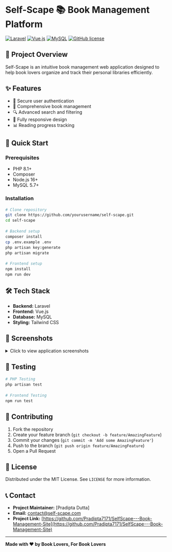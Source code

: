 # Self-Scape 📚 Book Management Platform

[![Laravel](https://img.shields.io/badge/Laravel-FF2D20?style=for-the-badge&logo=laravel&logoColor=white)](https://laravel.com)
[![Vue.js](https://img.shields.io/badge/Vue.js-35495E?style=for-the-badge&logo=vue.js&logoColor=4FC08D)](https://vuejs.org)
[![MySQL](https://img.shields.io/badge/MySQL-005C84?style=for-the-badge&logo=mysql&logoColor=white)](https://mysql.com)
[![GitHub license](https://img.shields.io/github/license/yourusername/self-scape?style=for-the-badge)](https://github.com/yourusername/self-scape/blob/main/LICENSE)

## 🌟 Project Overview

Self-Scape is an intuitive book management web application designed to help book lovers organize and track their personal libraries efficiently.

## ✨ Features

- 🔐 Secure user authentication
- 📖 Comprehensive book management
- 🔍 Advanced search and filtering
- 📱 Fully responsive design
- 📊 Reading progress tracking

## 🚀 Quick Start

### Prerequisites

- PHP 8.1+
- Composer
- Node.js 16+
- MySQL 5.7+

### Installation

```bash
# Clone repository
git clone https://github.com/yourusername/self-scape.git
cd self-scape

# Backend setup
composer install
cp .env.example .env
php artisan key:generate
php artisan migrate

# Frontend setup
npm install
npm run dev
```

## 🛠 Tech Stack

- **Backend:** Laravel
- **Frontend:** Vue.js
- **Database:** MySQL
- **Styling:** Tailwind CSS

## 📸 Screenshots

<details>
<summary>Click to view application screenshots</summary>

### Home Page
![Home Page](/public/home.png)

### Book Collection
![Book Collection](/public/collection.png)

### Book Details
![Book Details](/public/book-details.png)
</details>

## 🧪 Testing

```bash
# PHP Testing
php artisan test

# Frontend Testing
npm run test
```

## 🤝 Contributing

1. Fork the repository
2. Create your feature branch (`git checkout -b feature/AmazingFeature`)
3. Commit your changes (`git commit -m 'Add some AmazingFeature'`)
4. Push to the branch (`git push origin feature/AmazingFeature`)
5. Open a Pull Request

## 📜 License

Distributed under the MIT License. See `LICENSE` for more information.

## 📞 Contact

- **Project Maintainer:** [Pradipta Dutta]
- **Email:** contact@self-scape.com
- **Project Link:** [https://github.com/Pradipta7171/SelfScape---Book-Management-Site](https://github.com/Pradipta7171/SelfScape---Book-Management-Site)

---

**Made with ❤️ by Book Lovers, For Book Lovers**
